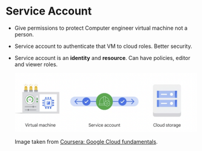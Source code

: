 # Service Account


* Give permissions to protect Computer engineer virtual machine not a person.
* Service account to authenticate that VM to cloud roles. Better security. 
* Service account is an **identity** and **resource**. Can have policies, editor and viewer roles.

    ![service-account](assets/service-account.png)

    Image taken from [Coursera: Google Cloud fundamentals](https://www.coursera.org/learn/gcp-fundamentals/home/week/3).